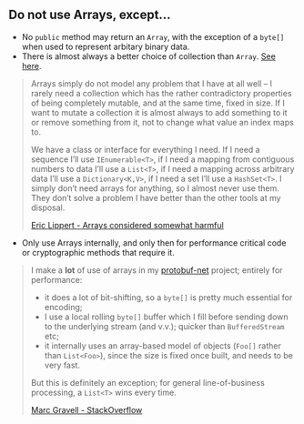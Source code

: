 ## Do not use Arrays, except...

- No `public` method may return an `Array`, with the exception of a `byte[]` when used to represent arbitary binary data.
- There is almost always a better choice of collection than `Array`. [See here](choosing-collection-implementation.md).

> Arrays simply do not model any problem that I have at all well – I rarely need a collection which has the rather contradictory properties of being completely mutable, and at the same time, fixed in size. If I want to mutate a collection it is almost always to add something to it or remove something from it, not to change what value an index maps to. 
>
>  We have a class or interface for everything I need. If I need a sequence I’ll use `IEnumerable<T>`, if I need a mapping from contiguous numbers to data I’ll use a `List<T>`, if I need a mapping across arbitrary data I’ll use a `Dictionary<K,V>`, if I need a set I’ll use a `HashSet<T>`. I simply don’t need arrays for anything, so I almost never use them. They don’t solve a problem I have better than the other tools at my disposal.
> 
> [Eric Lippert - Arrays considered somewhat harmful](https://blogs.msdn.microsoft.com/ericlippert/2008/09/22/arrays-considered-somewhat-harmful/)

- Only use Arrays internally, and only then for performance critical code or cryptographic methods that require it.

> I make a **lot** of use of arrays in my [protobuf-net](https://github.com/mgravell/protobuf-net) project; entirely for performance:
>
> - it does a lot of bit-shifting, so a `byte[]` is pretty much essential for encoding;
> - I use a local rolling `byte[]` buffer which I fill before sending down to the 
> underlying stream (and v.v.); quicker than `BufferedStream` etc;
> - it internally uses an array-based model of objects (`Foo[]` rather than `List<Foo>`), since the size is fixed once built, and needs to be very fast.
>
> But this is definitely an exception; for general line-of-business processing, a `List<T>` wins every time.
>
> [Marc Gravell - StackOverflow](https://stackoverflow.com/a/434765/289319)